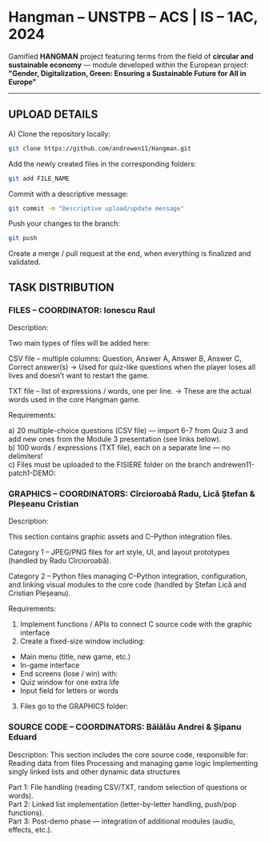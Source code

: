# Hangman – UNSTPB – ACS | IS – 1AC, 2024

Gamified **HANGMAN** project featuring terms from the field of **circular and sustainable economy** — module developed within the European project:  
**"Gender, Digitalization, Green: Ensuring a Sustainable Future for All in Europe"**

---

## UPLOAD DETAILS

A) Clone the repository locally:  
```bash
git clone https://github.com/andrewen11/Hangman.git
```
Add the newly created files in the corresponding folders:
```bash
git add FILE_NAME
```
Commit with a descriptive message:
```bash
git commit -m "Descriptive upload/update message"
```
Push your changes to the branch:
```bash
git push
```
Create a merge / pull request at the end, when everything is finalized and validated.

## TASK DISTRIBUTION
### FILES – COORDINATOR: Ionescu Raul
Description:

Two main types of files will be added here:

CSV file – multiple columns:
Question, Answer A, Answer B, Answer C, Correct answer(s)
→ Used for quiz-like questions when the player loses all lives and doesn’t want to restart the game.

TXT file – list of expressions / words, one per line.
→ These are the actual words used in the core Hangman game.

Requirements:

a) 20 multiple-choice questions (CSV file) — import 6–7 from Quiz 3 and add new ones from the Module 3 presentation (see links below).  
b) 100 words / expressions (TXT file), each on a separate line — no delimiters!  
c) Files must be uploaded to the FISIERE folder on the branch andrewen11-patch1-DEMO:  

### GRAPHICS – COORDINATORS: Cîrcioroabă Radu, Lică Ștefan & Pleșeanu Cristian
Description:

This section contains graphic assets and C–Python integration files.

Category 1 – JPEG/PNG files for art style, UI, and layout prototypes (handled by Radu Cîrcioroabă).

Category 2 – Python files managing C–Python integration, configuration, and linking visual modules to the core code (handled by Ștefan Lică and Cristian Pleșeanu).

Requirements:

1. Implement functions / APIs to connect C source code with the graphic interface  
2. Create a fixed-size window including:
  - Main menu (title, new game, etc.)
  - In-game interface
  - End screens (lose / win) with:
  - Quiz window for one extra life
  - Input field for letters or words
3. Files go to the GRAPHICS folder:

### SOURCE CODE – COORDINATORS: Bălălău Andrei & Șipanu Eduard
Description:
This section includes the core source code, responsible for:
Reading data from files
Processing and managing game logic
Implementing singly linked lists and other dynamic data structures

Part 1: File handling (reading CSV/TXT, random selection of questions or words).  
Part 2: Linked list implementation (letter-by-letter handling, push/pop functions).  
Part 3: Post-demo phase — integration of additional modules (audio, effects, etc.).

